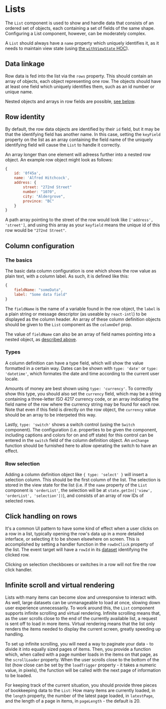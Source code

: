 # Lists

The `List` component is used to show and handle data that consists of an ordered set of objects, each containing a set of fields of the same shape. Configuring a List component, however, can be moderately complex.

A `List` should always have a `name` property which uniquely identifies it, as it needs to maintain view state (using [the `withViewState` HOC](hocs.md#withviewstatecomponent)).

## Data linkage

Row data is fed into the list via the `rows` property. This should contain an array of objects, each object representing one row. The objects should have at least one field which uniquely identifies them, such as an id number or unique name.

Nested objects and arrays in row fields are possible, [see below](#goingdeep).

## Row identity

By default, the row data objects are identified by their `id` field, but it may be that the identifying field has another name. In this case, setting the `keyField` property on the list as an array containing the field name of the uniquely identifying field will cause the `List` to handle it correctly.

An array longer than one element will adreess further into a nested row object. An example row object might look as follows:

```js
{
	id: '0f45a',
	name: 'Alfred Hitchcock',
	address: {
		street: "272nd Street"
		number: "1070",
		city: "Aldergrove",
		province: "BC"
	}
}
```

A path array pointing to the street of the row would look like `['address', 'street']`, and using this array as your `keyfield` means the unique id of this row would be `"272nd Street"`.

## Column configuration

### The basics

The basic data column configuration is one which shows the row value as plain text, with a column label. As such, it is defined like this:

```js
{
	fieldName: "someData",
	label: "Some data field"
}
```

The `fieldName` is the name of a variable found in the row object, the `label` is a plain string or message descriptor (as useable by `react-intl`) to be displayed as the column header. An array of these column definition objects should be given to the `List` component as the `columnDef` prop.

The value of `fieldName` can also be an array of field names pointing into a nested object, as [described above](#rowidentity).

### Types

A column definition can have a type field, which will show the value formatted in a certain way. Dates can be shown with `type: 'date'` or `type: 'datetime'`, which formates the date and time according to the current user locale.

Amounts of money are best shown using `type: 'currency'`. To correctly show this type, you should also set the `currency` field, which may be a string containing a three-letter ISO 4217 currency code, or an array indicating the field name of the row where the currency string may be found for each row. Note that even if this field is directly on the row object, the `currency` value should be an array to be interpeted this way.

Lastly, `type: 'switch'` shows a switch control (using the `Switch` component). The configuration (i.e. properties to be given the component, including captions and colors for on and off state) for this control can be entered in the `switch` field of the column definition object. An `onChange` function should be furnished here to allow operating the switch to have an effect.

### Row selection

Adding a column definition object like `{ type: 'select' }` will insert a selection column. This should be the first column of the list. The selection is stored in the view state for the list (i.e. if the `name` property of the `List` component is `'orderList'`, the selection will be at `state.getIn(['view', 'orderList', 'selection'])`), and consists of an array of row IDs of selected rows.

## Click handling on rows

It's a common UI pattern to have some kind of effect when a user clicks on a row in a list, typically opening the row's data up in a more detailed interface, or selecting it to be shown elsewhere on screen. This is accomplished by setting a handler function in the `rowOnClick` property of the list. The event target will have a `rowId` in its [dataset](https://developer.mozilla.org/en-US/docs/Web/API/HTMLElement/dataset) identifying the clicked row.

Clicking on selection checkboxes or switches in a row will not fire the row click handler.

## Infinite scroll and virtual rendering

Lists with many items can become slow and unresponsive to interact with. As well, large datasets can be unmanageable to load at once, slowing down user experience unnecessarily. To work around this, the `List` component supports infinite scrolling and virtual rendering. Infinite scrolling means that, as the user scrolls close to the end of the currently available list, a request is sent off to load in more items. Virtual rendering means that the list only renders the items needed to display the current screen, greatly speeding up handling.

To set up infinite scrolling, you will need a way to paginate your data - to divide it into equally sized pages of items. Then, you provide a function which, when called with a page number loads in the items on that page, as the `scrollLoader` property. When the user scrolls close to the bottom of the list (how close can be set by the `loadTrigger` property - it takes a numeric value, in pixels), the function will be called with the next page of information to be loaded.

For keeping track of the current situation, you should provide three pieces of bookkeeping data to the `List`: How many items are currently loaded, in the `length` property, the number of the latest page loaded, in `latestPage`, and the length of a page in items, in `pageLength` - the default is 20.
